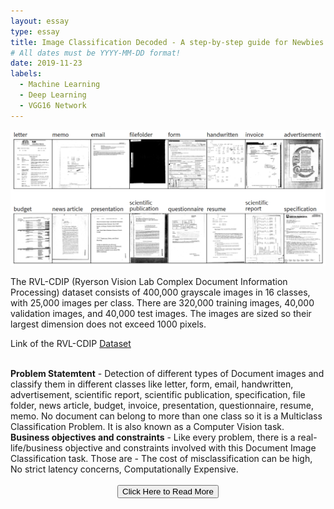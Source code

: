 ```yaml
---
layout: essay
type: essay
title: Image Classification Decoded - A step-by-step guide for Newbies
# All dates must be YYYY-MM-DD format!
date: 2019-11-23
labels:
  - Machine Learning
  - Deep Learning
  - VGG16 Network
---
```


<img class="ui middle image" src="../images/Image_Classification_Decoded_A_step_by_step_guide_for_Newbies.png">


The RVL-CDIP (Ryerson Vision Lab Complex Document Information Processing) dataset consists of 400,000 grayscale images in 16 classes, with 25,000 images per class. There are 320,000 training images, 40,000 validation images, and 40,000 test images. The images are sized so their largest dimension does not exceed 1000 pixels.

Link of the RVL-CDIP [Dataset](http://www.cs.cmu.edu/~aharley/rvl-cdip/)

<br>
<b>Problem Statemtent</b> - Detection of different types of Document images and classify them in different classes like letter, form, email, handwritten, advertisement, scientific report, scientific publication, specification, file folder, news article, budget, invoice, presentation, questionnaire, resume, memo. No document can belong to more than one class so it is a Multiclass Classification Problem. It is also known as a Computer Vision task.

<br>
<b>Business objectives and constraints</b> - Like every problem, there is a real-life/business objective and constraints involved with this Document Image Classification task. Those are - The cost of misclassification can be high, No strict latency concerns, Computationally Expensive.

<br>

<div class="buttons">
		<b><br><center><button onclick="window.open('https://iamsouravbanerjee.medium.com/document-image-classification-fc7584325c8f?source=friends_link&sk=fa16c189d94a28aa7eb6d95e6ac1f796')" type="button">Click Here to Read More</button><br><br><br><br>
